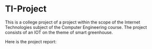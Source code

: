 # TI-Project

This is a college project of a project within the scope of the Internet Technologies subject of the Computer Engineering course. 
The project consists of an IOT on the theme of smart greenhouse.

Here is the project report:

